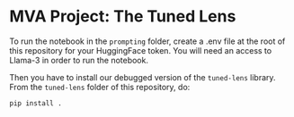 # MVA Project: The Tuned Lens

To run the notebook in the `prompting` folder, create a .env file at the root of this repository for your HuggingFace token. You will need an access to Llama-3 in order to run the notebook.

Then you have to install our debugged version of the `tuned-lens` library. From the `tuned-lens` folder of this repository, do:
```
pip install .
```